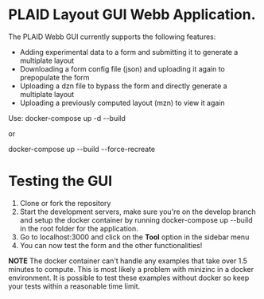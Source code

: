 # PLAID Layout GUI Webb Application.

The PLAID Webb GUI currently supports the following features:
* Adding experimental data to a form and submitting it to generate a multiplate layout
* Downloading a form config file (json) and uploading it again to prepopulate the form
* Uploading a dzn file to bypass the form and directly generate a multiplate layout
* Uploading a previously computed layout (mzn) to view it again

Use:
docker-compose up -d --build

or

docker-compose up --build --force-recreate


# Testing the GUI
1. Clone or fork the repository
2. Start the development servers, make sure you're on the develop branch and setup the docker container by running docker-compose up --build in the root folder for the application.
3. Go to localhost:3000 and click on the **Tool** option in the sidebar menu
4. You can now test the form and the other functionalities!

**NOTE**
The docker container can't handle any examples that take over 1.5 minutes to compute. This is most likely a problem with minizinc in a docker environment. 
It is possible to test these examples without docker so keep your tests within a reasonable time limit.

